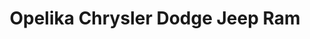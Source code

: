---
title: "Opelika Chrysler Dodge Jeep Ram"
url: /opelika/opelika-chrysler-dodge-jeep-ram/
shop: car
---